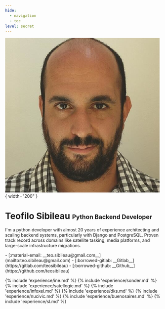 ```yaml
---
hide:
  - navigation
  - toc
level: secret
---
```


<style>
h1 small {
    font-size: 70%
}

.md-header, .md-footer{
    display: none;
}

.md-typeset a {
    font-weight: bold;
}
</style>


![Teofilo Sibileau](/img/cv.jpg){ width="200" }
# Teofilo Sibileau <small>Python Backend Developer</small>

I'm a python developer with almost 20 years of experience architecting and scaling backend systems, particularly with Django and PostgreSQL. Proven track record across domains like satellite tasking, media platforms, and large-scale infrastructure migrations.

<div class="grid cards" markdown>
-   [:material-email: __teo.sibileau@gmail.com__](mailto:teo.sibileau@gmail.com)
-   [:borrowed-gitlab: __Gitlab__](https://gitlab.com/teosibileau) 
-   [:borrowed-github: __Github__](https://github.com/teosibileau)
</div>

{% include 'experience/ine.md' %}
{% include 'experience/sonder.md' %}
{% include 'experience/satellogic.md' %}
{% include 'experience/infoxel.md' %}
{% include 'experience/dks.md' %}
{% include 'experience/nucivic.md' %}
{% include 'experience/buenosaires.md' %}
{% include 'experience/sl.md' %}

